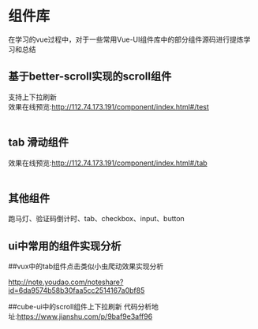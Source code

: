 
# 组件库
 在学习的vue过程中，对于一些常用Vue-UI组件库中的部分组件源码进行提炼学习和总结



## 基于better-scroll实现的scroll组件

支持上下拉刷新<br>
效果在线预览:http://112.74.173.191/component/index.html#/test<br><br>





## tab 滑动组件

效果在线预览:http://112.74.173.191/component/index.html#/tab<br><br>



## 其他组件
 跑马灯、验证码倒计时、tab、checkbox、input、button



## ui中常用的组件实现分析

##vux中的tab组件点击类似小虫爬动效果实现分析

http://note.youdao.com/noteshare?id=6da9574b58b30faa5cc2514167a0bf85

##cube-ui中的scroll组件上下拉刷新
代码分析地址:https://www.jianshu.com/p/9baf9e3aff96<br>

